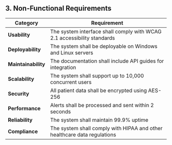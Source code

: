 ## 3. Non-Functional Requirements

| Category | Requirement |
|----------|------------|
| **Usability** | The system interface shall comply with WCAG 2.1 accessibility standards |
| **Deployability** | The system shall be deployable on Windows and Linux servers |
| **Maintainability** | The documentation shall include API guides for integration |
| **Scalability** | The system shall support up to 10,000 concurrent users |
| **Security** | All patient data shall be encrypted using AES-256 |
| **Performance** | Alerts shall be processed and sent within 2 seconds |
| **Reliability** | The system shall maintain 99.9% uptime |
| **Compliance** | The system shall comply with HIPAA and other healthcare data regulations |
